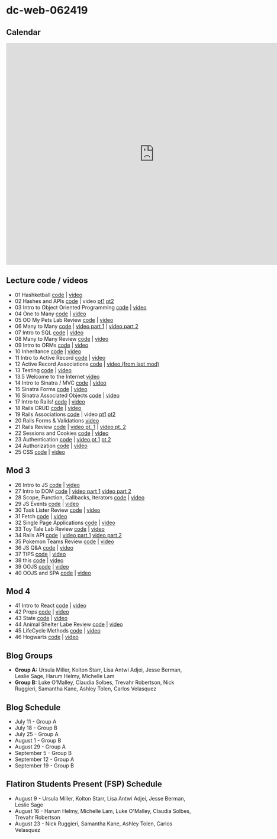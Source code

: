 # dc-web-062419

## Calendar

<iframe src="https://calendar.google.com/calendar/b/1/embed?height=600&amp;wkst=1&amp;bgcolor=%23ffffff&amp;ctz=America%2FNew_York&amp;src=ZmxhdGlyb25zY2hvb2wuY29tX2FjZDlram5kc2d2NGw1dnM5NGw1b3BmZGRvQGdyb3VwLmNhbGVuZGFyLmdvb2dsZS5jb20&amp;src=ZmxhdGlyb25zY2hvb2wuY29tX3A4ajk2M3ZkNDRqaTU2OThmM2k0bmtycTcwQGdyb3VwLmNhbGVuZGFyLmdvb2dsZS5jb20&amp;color=%237986CB&amp;color=%238E24AA&amp;mode=WEEK" style="border-width:0" width="800" height="600" frameborder="0" scrolling="no"></iframe>

## Lecture code / videos

* 01 Hashketball [code](https://github.com/learn-co-students/dc-web-062419/tree/master/01-hashketball-review) | [video](https://youtu.be/aQ8C3U566MQ)
* 02 Hashes and APIs [code](https://github.com/learn-co-students/dc-web-062419/tree/master/02-apis-and-the-internet) | video [pt1](https://youtu.be/NQZz6BSxD7U) [pt2](https://youtu.be/6_1BG6r0Q-E)
* 03 Intro to Object Oriented Programming [code](https://github.com/learn-co-students/dc-web-062419/tree/master/3-Intro-to-OO) | [video](https://youtu.be/0rZrYTXLWEM)
* 04 One to Many [code](https://github.com/learn-co-students/dc-web-062419/tree/master/4-One-to-Many) | [video](https://youtu.be/hTYIsJS8JFg)
* 05 OO My Pets Lab Review [code](https://github.com/learn-co-students/dc-web-062419/tree/master/05-OO-My-Pets-Review) | [video](https://youtu.be/Xa-99G1B8nQ)
* 06 Many to Many [code](https://github.com/learn-co-students/dc-web-062419/tree/master/06-Many-to-Many) | [video part 1](https://youtu.be/jIZ08aAbcJQ) | [video part 2](https://youtu.be/nv21DY-l8V4)
* 07 Intro to SQL [code](https://github.com/learn-co-students/dc-web-062419/tree/master/07-Intro-To-SQL) | [video](https://youtu.be/fZ1oHwcMo6w)
* 08 Many to Many Review [code](https://github.com/learn-co-students/dc-web-062419/tree/master/08-Many-To-Many-Review) | [video](https://www.youtube.com/watch?v=61xuCj8adsE&feature=youtu.be)
* 09 Intro to ORMs [code](https://github.com/learn-co-students/dc-web-062419/tree/master/09-intro-to-orms) | [video](https://youtu.be/GOCpiwUHNFw)
* 10 Inheritance [code](https://github.com/learn-co-students/dc-web-062419/tree/master/10-inheritance) | [video](https://youtu.be/IplXjfXgn6k)
* 11 Intro to Active Record [code](https://github.com/learn-co-students/dc-web-062419/tree/master/11-intro-to-active-record) | [video](https://youtu.be/hQ20bQDaDIA)
* 12 Active Record Associations [code](https://github.com/learn-co-students/dc-web-062419/tree/master/12-active-record-associations) | [video (from last mod)](https://youtu.be/BE8pl7DXwvo)
* 13 Testing [code](https://github.com/learn-co-students/dc-web-062419/tree/master/13-intro-to-testing) | [video](https://youtu.be/nEwYwjGH5Xc)
* 13.5 Welcome to the Internet [video](https://youtu.be/neBv0Y9Es0o)
* 14 Intro to Sinatra / MVC [code](https://github.com/learn-co-students/dc-web-062419/tree/master/14-sinatra-mvc) | [video](https://youtu.be/6VTCclwT9M8)
* 15 Sinatra Forms [code](https://github.com/learn-co-students/dc-web-062419/tree/master/15-sinatra-forms) | [video](https://youtu.be/HV_ggSI8fTM)
* 16 Sinatra Associated Objects [code](https://github.com/learn-co-students/dc-web-062419/tree/master/16-sinatra-associated-objects) | [video](https://youtu.be/OoG1DGdyPy8)
* 17 Intro to Rails! [code](https://github.com/learn-co-students/dc-web-062419/tree/master/17-intro-to-rails/pet_store) | [video](https://www.youtube.com/watch?v=BgecKTqgTx0)
* 18 Rails CRUD [code](https://github.com/learn-co-students/dc-web-062419/tree/master/18-rails-crud-starter) | [video](https://youtu.be/6Qvb7SeC5TQ)
* 19 Rails Associations [code](https://github.com/learn-co-students/dc-web-062419/tree/master/19-rails-associations) | video [pt1](https://youtu.be/TE1ZdcgUehs) [pt2](https://youtu.be/JVHOzePi6Ys)
* 20 Rails Forms & Validations [video](https://www.youtube.com/watch?v=7RLa2qJS0Ac&feature=youtu.be)
* 21 Rails Review [code](https://github.com/learn-co-students/dc-web-062419/tree/master/21-rails-review) | [video pt. 1](https://youtu.be/FG875qPwsjM) | [video pt. 2](https://youtu.be/HMp3D8QVtX8)
* 22 Sessions and Cookies [code](https://github.com/learn-co-students/dc-web-062419/tree/master/22-sessions-and-cookies) | [video](https://youtu.be/4NclHBchzf8)
* 23 Authentication [code](https://github.com/learn-co-students/dc-web-062419/tree/master/23-authentication) | [video pt 1](https://youtu.be/KD29rinzpsE) [pt 2](https://youtu.be/u6a34_ywx4A)
* 24 Authorization [code](https://github.com/learn-co-students/dc-web-062419/tree/master/24-authorization) | [video](https://youtu.be/4mN5Wv8CAnE)
* 25 CSS [code](https://github.com/learn-co-students/dc-web-062419/tree/master/25-css) | [video](https://youtu.be/-yRNaZjWsrs)

## Mod 3
* 26 Intro to JS [code](https://github.com/learn-co-students/dc-web-062419/tree/master/26-JS-Intro) | [video](https://youtu.be/Z5ptXn9rf54)
* 27 Intro to DOM [code](https://github.com/learn-co-students/dc-web-062419/tree/master/27-Intro-to-DOM) | [video part 1](https://youtu.be/Bl7qFe-Z9kM) [video part 2](https://youtu.be/i1QYWfZegAU)
* 28 Scope, Function, Callbacks, Iterators [code](https://github.com/learn-co-students/dc-web-062419/tree/master/28-Scope-Callbacks-Iterators) | [video](https://youtu.be/3Dtaiv_lG5I)
* 29 JS Events [code](https://github.com/learn-co-students/dc-web-062419/tree/master/29-JS-Events) | [video](https://youtu.be/d5acNBPTLaY)
* 30 Task Lister Review [code](https://github.com/learn-co-students/dc-web-062419/tree/master/30-Task-Lister-Review) | [video](https://youtu.be/3F2X-PKhK98)
* 31 Fetch [code](https://github.com/learn-co-students/dc-web-062419/tree/master/31-Fetch) | [video](https://youtu.be/FHD0VSzt7Ck)
* 32 Single Page Applications [code](https://github.com/learn-co-students/dc-web-062419/tree/master/32-SPA) | [video](https://youtu.be/DEqXjF-Yx3Y)
* 33 Toy Tale Lab Review [code](https://github.com/learn-co-students/dc-web-062419/tree/master/33-Toy%20Tale) | [video](https://youtu.be/NXbhTLUD4eI)
* 34 Rails API [code](https://github.com/learn-co-students/dc-web-062419/tree/master/34-Rails-API) | [video part 1](https://youtu.be/hOQUbGNhq_g) [video part 2](https://youtu.be/MZ8WIXtYuAM)
* 35 Pokemon Teams Review [code](https://github.com/learn-co-students/dc-web-062419/tree/master/35-Pokemon-Teams-Review) | [video](https://youtu.be/dw0Js4MMqLI)
* 36 JS Q&A [code](https://github.com/learn-co-students/dc-web-062419/tree/master/36-JS-Q-and-A) | [video](https://youtu.be/lDbirceWIfs)
* 37 TIPS [code](https://github.com/learn-co-students/dc-web-062419/tree/master/37-TIPS) | [video](https://youtu.be/KZCKv4NfCtA )
* 38 this [code](https://github.com/learn-co-students/dc-web-062419/tree/master/38-this) | [video](https://youtu.be/79lcy_w9RKo)
* 39 OOJS [code](https://github.com/learn-co-students/dc-web-062419/tree/master/39-OOJS) | [video](https://youtu.be/s6j2aQjG0eE)
* 40 OOJS and SPA [code](https://github.com/learn-co-students/dc-web-062419/tree/master/40-OOJS-and-SPA) | [video](https://youtu.be/xCAtmGUrCK8)

## Mod 4
* 41 Intro to React [code](https://github.com/learn-co-students/dc-web-062419/tree/master/41-Intro-to-React) | [video](https://youtu.be/vIEggHqd5Wo)
* 42 Props [code](https://github.com/learn-co-students/dc-web-062419/tree/master/42-Props) | [video](https://youtu.be/YNUgs9eKR0M)
* 43 State [code](https://github.com/learn-co-students/dc-web-062419/tree/master/43-State) | [video](https://youtu.be/OR5wBua3748)
* 44 Animal Shelter Labe Review [code](https://github.com/learn-co-students/dc-web-062419/tree/master/44-Animal_Shelter) | [video](https://youtu.be/CxcU4FqSWic)
* 45 LifeCycle Methods [code](https://github.com/learn-co-students/dc-web-062419/tree/master/45-Component-Lifecycle) | [video](https://youtu.be/aFySkTk3Ngw)
* 46 Hogwarts [code](https://github.com/learn-co-students/dc-web-062419/tree/master/46-hogwarts) | [video](https://youtu.be/HJ9FLqdwDV4)

## Blog Groups

* **Group A:** Ursula Miller, Kolton Starr, Lisa Antwi Adjei, Jesse Berman, Leslie Sage, Harum Helmy, Michelle Lam
* **Group B:** Luke O'Malley, Claudia Solbes, Trevahr Robertson, Nick Ruggieri, Samantha Kane, Ashley Tolen, Carlos Velasquez

## Blog Schedule

* July 11 - Group A
* July 18 - Group B
* July 25 - Group A
* August 1 - Group B
* August 29 - Group A
* September 5 - Group B
* September 12 - Group A
* September 19 - Group B

## Flatiron Students Present (FSP) Schedule

* August 9 - Ursula Miller, Kolton Starr, Lisa Antwi Adjei, Jesse Berman, Leslie Sage
* August 16 - Harum Helmy, Michelle Lam, Luke O'Malley, Claudia Solbes, Trevahr Robertson
* August 23 - Nick Ruggieri, Samantha Kane, Ashley Tolen, Carlos Velasquez

